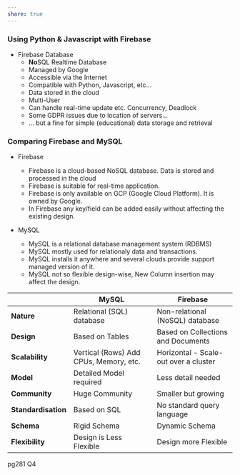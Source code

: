 ```yaml
---
share: true  
---  
```


### Using Python & Javascript with Firebase
- Firebase Database
  - **No**SQL Realtime Database
  - Managed by Google
  - Accessible via the Internet
  - Compatible with Python, Javascript, etc...
  - Data stored in the cloud
  - Multi-User
  - Can handle real-time update etc. Concurrency, Deadlock
  - Some GDPR issues due to location of servers...
  - ... but a fine for simple (educational) data storage and retrieval
### Comparing Firebase and MySQL

- Firebase
  - Firebase is a cloud-based NoSQL database. Data is stored and processed in the cloud
  - Firebase is suitable for real-time application.
  - Firebase is only available on GCP (Google Cloud Platform). It is owned by Google.
  - In Firebase any key/field can be added easily without affecting the existing design.

- MySQL
  - MySQL is a relational database management system (RDBMS)
  - MySQL mostly used for relationaly data and transactions.
  - MySQL installs it anywhere and several clouds provide support managed version of it.
  - MySQL not so flexible design-wise, New Column insertion may affect the design.

|                 | **MySQL**                                  | **Firebase**                              |
|-----------------|----------------------------------------|---------------------------------------|
| **Nature**          | Relational (SQL) database              | Non-relational (NoSQL) database       |
| **Design**          | Based on Tables                        | Based on Collections and Documents    |
| **Scalability**     | Vertical (Rows) Add CPUs, Memory, etc. | Horizontal - Scale-out over a cluster |
| **Model**           | Detailed Model required                | Less detail needed                    |
| **Community**       | Huge Community                         | Smaller but growing                   |
| **Standardisation** | Based on SQL                           | No standard query language            |
| **Schema**          | Rigid Schema                           | Dynamic Schema                        |
| **Flexibility**     | Design is Less Flexible                | Design more Flexible                  |
pg281 Q4

